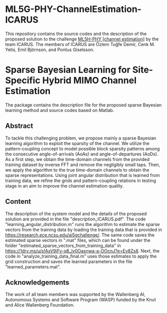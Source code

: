 # ML5G-PHY-ChannelEstimation-ICARUS
This repository contains the source codes and the description of the proposed solution to the challenge [ML5H-PHY [channel estimation]](https://research.ece.ncsu.edu/ai5gchallenge/) by the team ICARUS. The members of ICARUS are Özlem Tuğfe Demir, Cenk M. Yetis, Emil Björnson, and Pontus Giselsson.

Sparse Bayesian Learning for Site-Specific Hybrid MIMO Channel Estimation
==================


The package contains the description file for the proposed sparse Bayesian learning method and source codes based on Matlab.


## Abstract 

To tackle this challenging problem, we propose
mainly a sparse Bayesian learning algorithm to exploit the
sparsity of the channel. We utilize the pattern-coupling concept
to model possible block sparsity patterns among the consecutive
angle-of-arrivals (AoAs) and angle-of-departures (AoDs). As a
first step, we obtain the time-domain channels from the provided
training dataset by inverse FFT and remove the negligibly small
taps. Then, we apply the algorithm to the true time-domain
channels to obtain the sparse representations. Using joint angular
distribution that is learned from training data, we refine the
grids and pattern-coupling relations in testing stage in an aim to
improve the channel estimation quality.


## Content 

The description of the system model and the details of the proposed solution are provided in the file "description_ICARUS.pdf". The code "learning_angular_distribution.m" runs the algorithm to estimate the sparse vectors from the training data by loading the training data that is provided in https://research.ece.ncsu.edu/ai5gchallenge/. The same code saves the estimated sparse vectors in ".mat" files, which can be found under the folder "estimated_sparse_vectors_from_training_data" in https://1drv.ms/u/s!AsV9iFv-q8_lv0Oasnwa-a-OOcnJ?e=Ev8Zs8. Next, the code in "analyze_training_data_final.m" uses those estimates to apply the grid construction and saves the learned parameters in the file "learned_parameters.mat".



## Acknowledgements

The work of all team members was supported by the Wallenberg AI, Autonomous Systems and Software Program (WASP) funded by the Knut and Alice Wallenberg Foundation. 
